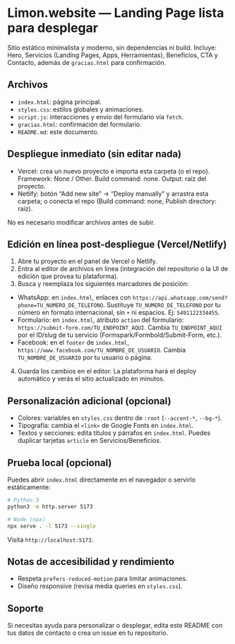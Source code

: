 # Limon.website — Landing Page lista para desplegar

Sitio estático minimalista y moderno, sin dependencias ni build. Incluye: Hero, Servicios (Landing Pages, Apps, Herramientas), Beneficios, CTA y Contacto, además de `gracias.html` para confirmación.

## Archivos

- `index.html`: página principal.
- `styles.css`: estilos globales y animaciones.
- `script.js`: interacciones y envío del formulario vía `fetch`.
- `gracias.html`: confirmación del formulario.
- `README.md`: este documento.

## Despliegue inmediato (sin editar nada)

- Vercel: crea un nuevo proyecto e importa esta carpeta (o el repo). Framework: None / Other. Build command: none. Output: raíz del proyecto.
- Netlify: botón “Add new site” → “Deploy manually” y arrastra esta carpeta; o conecta el repo (Build command: none, Publish directory: raíz).

No es necesario modificar archivos antes de subir.

## Edición en línea post-despliegue (Vercel/Netlify)

1) Abre tu proyecto en el panel de Vercel o Netlify.
2) Entra al editor de archivos en línea (integración del repositorio o la UI de edición que provea tu plataforma).
3) Busca y reemplaza los siguientes marcadores de posición:

- WhatsApp: en `index.html`, enlaces con `https://api.whatsapp.com/send?phone=TU_NUMERO_DE_TELEFONO`. Sustituye `TU_NUMERO_DE_TELEFONO` por tu número en formato internacional, sin `+` ni espacios. Ej: `5491122334455`.
- Formulario: en `index.html`, atributo `action` del formulario: `https://submit-form.com/TU_ENDPOINT_AQUI`. Cambia `TU_ENDPOINT_AQUI` por el ID/slug de tu servicio (Formspark/Formbold/Submit-Form, etc.).
- Facebook: en el `footer` de `index.html`, `https://www.facebook.com/TU_NOMBRE_DE_USUARIO`. Cambia `TU_NOMBRE_DE_USUARIO` por tu usuario o página.

4) Guarda los cambios en el editor. La plataforma hará el deploy automático y verás el sitio actualizado en minutos.

## Personalización adicional (opcional)

- Colores: variables en `styles.css` dentro de `:root` (`--accent-*`, `--bg-*`).
- Tipografía: cambia el `<link>` de Google Fonts en `index.html`.
- Textos y secciones: edita títulos y párrafos en `index.html`. Puedes duplicar tarjetas `article` en Servicios/Beneficios.

## Prueba local (opcional)

Puedes abrir `index.html` directamente en el navegador o servirlo estáticamente:

```bash
# Python 3
python3 -m http.server 5173

# Node (npx)
npx serve . -l 5173 --single
```

Visita `http://localhost:5173`.

## Notas de accesibilidad y rendimiento

- Respeta `prefers-reduced-motion` para limitar animaciones.
- Diseño responsive (revisa media queries en `styles.css`).

## Soporte

Si necesitas ayuda para personalizar o desplegar, edita este README con tus datos de contacto o crea un issue en tu repositorio.


